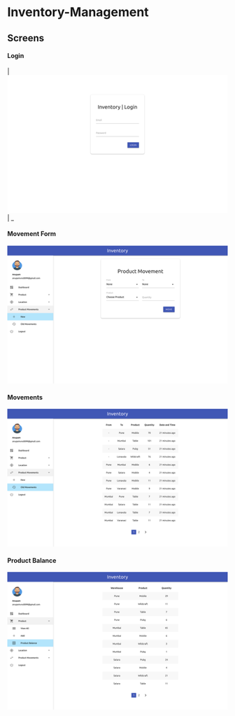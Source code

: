 # Inventory-Management

## Screens
#### Login
| ![Login](static/images/login.png) |
_

#### Movement Form
![makemovement](static/images/makemovement.png)

#### Movements
![movements](static/images/momements.png)

#### Product Balance
![productbalance](static/images/product_balance.png)
